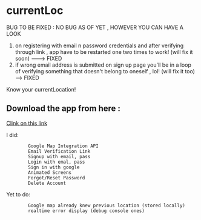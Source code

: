 # currentLoc

BUG TO BE FIXED :   NO BUG AS OF YET , HOWEVER YOU CAN HAVE A LOOK

1) on registering with email n password credentials and  after verifying through link , app have to be restarted one two times to work! 
                 (will fix it soon)  ---> FIXED
2) if wrong email address is submitted on sign up page you'll be in a loop of verifying something that doesn't belong to oneself , lol! (will fix it too) --> FIXED

Know your currentLocation!

## Download the app from here : 

   [Clink on this link](http://bit.ly/3qc1CY5  )
   

I did:
            
            Google Map Integration API
            Email Verification Link 
            Signup with email, pass 
            Login with emal, pass
            Sign in with google
            Animated Screens
            Forgot/Reset Password
            Delete Account 

Yet to do:


            Google map already knew previous location (stored locally)
            realtime error display (debug console ones)
            
